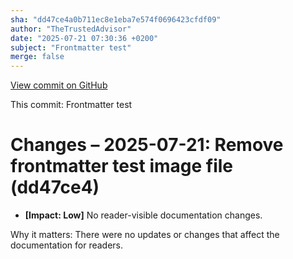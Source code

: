 ```yaml
---
sha: "dd47ce4a0b711ec8e1eba7e574f0696423cfdf09"
author: "TheTrustedAdvisor"
date: "2025-07-21 07:30:36 +0200"
subject: "Frontmatter test"
merge: false
---
```


[View commit on GitHub](https://github.com/TheTrustedAdvisor/FabricAdoptionFramework/commit/dd47ce4a0b711ec8e1eba7e574f0696423cfdf09)

This commit: Frontmatter test

# Changes – 2025-07-21: Remove frontmatter test image file (dd47ce4)

- **[Impact: Low]** No reader-visible documentation changes.

Why it matters: There were no updates or changes that affect the documentation for readers.
